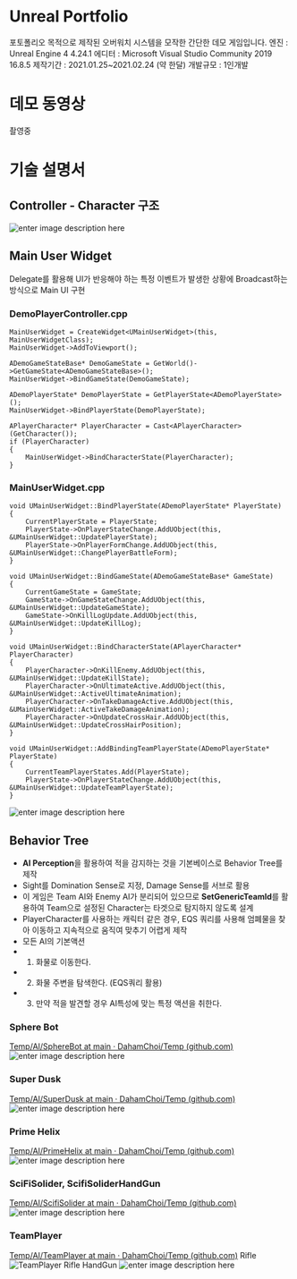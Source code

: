 # Unreal Portfolio
포토폴리오 목적으로 제작된 오버워치 시스템을 모작한 간단한 데모 게임입니다.
엔진 : Unreal Engine 4 4.24.1
에디터 : Microsoft Visual Studio Community 2019 16.8.5
제작기간 : 2021.01.25~2021.02.24 (약 한달)
개발규모 : 1인개발

# 데모 동영상

촬영중

# 기술 설명서


## Controller - Character 구조

![enter image description here](https://user-images.githubusercontent.com/7011030/108332989-c598c280-7213-11eb-9595-251ebd576913.png)

## Main User Widget

Delegate를 활용해 UI가 반응해야 하는 특정 이벤트가 발생한 상황에 Broadcast하는 방식으로 Main UI 구현

### DemoPlayerController.cpp

    MainUserWidget = CreateWidget<UMainUserWidget>(this, MainUserWidgetClass);
	MainUserWidget->AddToViewport();

	ADemoGameStateBase* DemoGameState = GetWorld()->GetGameState<ADemoGameStateBase>();
	MainUserWidget->BindGameState(DemoGameState);

	ADemoPlayerState* DemoPlayerState = GetPlayerState<ADemoPlayerState>();
	MainUserWidget->BindPlayerState(DemoPlayerState);

	APlayerCharacter* PlayerCharacter = Cast<APlayerCharacter>(GetCharacter());
	if (PlayerCharacter)
	{
		MainUserWidget->BindCharacterState(PlayerCharacter);
	}
    
    
 ### MainUserWidget.cpp
 

    void UMainUserWidget::BindPlayerState(ADemoPlayerState* PlayerState)
    {
    	CurrentPlayerState = PlayerState;
    	PlayerState->OnPlayerStateChange.AddUObject(this, &UMainUserWidget::UpdatePlayerState);
    	PlayerState->OnPlayerFormChange.AddUObject(this, &UMainUserWidget::ChangePlayerBattleForm);
    }
    
    void UMainUserWidget::BindGameState(ADemoGameStateBase* GameState)
    {
    	CurrentGameState = GameState;
    	GameState->OnGameStateChange.AddUObject(this, &UMainUserWidget::UpdateGameState);
    	GameState->OnKillLogUpdate.AddUObject(this, &UMainUserWidget::UpdateKillLog);
    }
    
    void UMainUserWidget::BindCharacterState(APlayerCharacter* PlayerCharacter)
    {
    	PlayerCharacter->OnKillEnemy.AddUObject(this, &UMainUserWidget::UpdateKillState);
    	PlayerCharacter->OnUltimateActive.AddUObject(this, &UMainUserWidget::ActiveUltimateAnimation);
    	PlayerCharacter->OnTakeDamageActive.AddUObject(this, &UMainUserWidget::ActiveTakeDamageAnimation);
    	PlayerCharacter->OnUpdateCrossHair.AddUObject(this, &UMainUserWidget::UpdateCrossHairPosition);
    }
    
    void UMainUserWidget::AddBindingTeamPlayerState(ADemoPlayerState* PlayerState)
    {
    	CurrentTeamPlayerStates.Add(PlayerState);
    	PlayerState->OnPlayerStateChange.AddUObject(this, &UMainUserWidget::UpdateTeamPlayerState);
    }

  

![enter image description here](https://user-images.githubusercontent.com/7011030/108333064-dea17380-7213-11eb-8358-e57d2dcf40f4.png)

## Behavior Tree
 - **AI Perception**을 활용하여 적을 감지하는 것을 기본베이스로 Behavior Tree를 제작
 - Sight를 Domination Sense로 지정, Damage Sense를 서브로 활용
 - 이 게임은 Team AI와 Enemy AI가 분리되어 있으므로 **SetGenericTeamId**를 활용하여 Team으로 설정된 Character는 타겟으로 탐지하지 않도록 설계
 - PlayerCharacter를 사용하는 캐릭터 같은 경우, EQS 쿼리를 사용해 엄폐물을 찾아 이동하고 지속적으로 움직여 맞추기 어렵게 제작
 - 모든 AI의 기본액션
 - 1. 화물로 이동한다.
 - 2. 화물 주변을 탐색한다. (EQS쿼리 활용)
 - 3. 만약 적을 발견할 경우 AI특성에 맞는 특정 액션을 취한다.
### Sphere Bot
[Temp/AI/SphereBot at main · DahamChoi/Temp (github.com)](https://github.com/DahamChoi/Temp/tree/main/AI/SphereBot)
![enter image description here](https://user-images.githubusercontent.com/7011030/108334000-db5ab780-7214-11eb-9068-24d46d04e7a6.PNG)
### Super Dusk
[Temp/AI/SuperDusk at main · DahamChoi/Temp (github.com)](https://github.com/DahamChoi/Temp/tree/main/AI/SuperDusk)
![enter image description here](https://user-images.githubusercontent.com/7011030/108334712-8f5c4280-7215-11eb-87da-f8b8cbcabe23.PNG)
### Prime Helix
[Temp/AI/PrimeHelix at main · DahamChoi/Temp (github.com)](https://github.com/DahamChoi/Temp/tree/main/AI/PrimeHelix)
![enter image description here](https://user-images.githubusercontent.com/7011030/108335700-946dc180-7216-11eb-9f36-ebb813089dde.PNG)
### SciFiSolider, ScifiSoliderHandGun
[Temp/AI/ScifiSolider at main · DahamChoi/Temp (github.com)](https://github.com/DahamChoi/Temp/tree/main/AI/ScifiSolider)
![enter image description here](https://user-images.githubusercontent.com/7011030/108335837-b6ffda80-7216-11eb-99ce-76dc9d873ff3.PNG)
### TeamPlayer
[Temp/AI/TeamPlayer at main · DahamChoi/Temp (github.com)](https://github.com/DahamChoi/Temp/tree/main/AI/TeamPlayer)
 Rifle
![TeamPlayer Rifle](https://user-images.githubusercontent.com/7011030/108336103-0940fb80-7217-11eb-9e85-6db364974f43.PNG)
HandGun
![enter image description here](https://user-images.githubusercontent.com/7011030/108336277-34c3e600-7217-11eb-8e8f-e73888c4d564.PNG)
